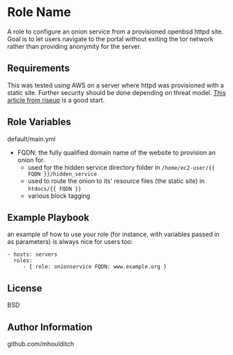 Role Name
=========

A role to configure an onion service from a provisioned openbsd httpd site. Goal is to let users navigate to the portal without exiting the tor network rather than providing anonymity for the server.

Requirements
------------

This was tested using AWS on a server where httpd was provisioned with a static site. Further security should be done depending on threat model. [This article from riseup](https://riseup.net/hi/security/network-security/tor/onionservices-best-practices) is a good start.

Role Variables
--------------

default/main.yml
- FQDN: the fully qualified domain name of the website to provision an onion for.
	+ used for the hidden service directory folder in `/home/ec2-user/{{ FQDN }}/hidden_service`
	+ used to route the onion to its' resource files (the static site)  in `htdocs/{{ FQDN }}`
	+ various block tagging

Example Playbook
----------------

an example of how to use your role (for instance, with variables passed in as parameters) is always nice for users too:

    - hosts: servers
      roles:
         - { role: onionservice FQDN: www.example.org }

License
-------

BSD

Author Information
------------------
github.com/mhoulditch
